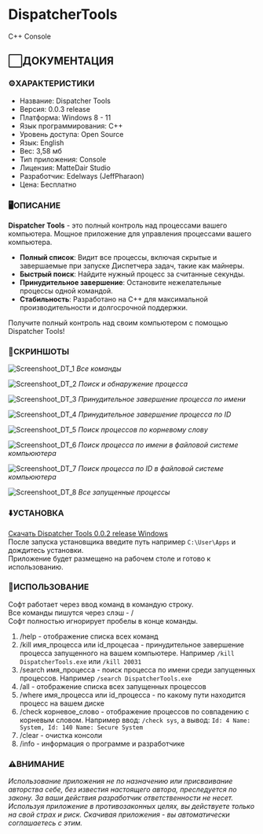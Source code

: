 # DispatcherTools
C++ Console

## ⬜️ДОКУМЕНТАЦИЯ

### ⚙️ХАРАКТЕРИСТИКИ

* Название: Dispatcher Tools
* Версия: 0.0.3 release
* Платформа: Windows 8 - 11
* Язык программирования: C++
* Уровень доступа: Open Source
* Язык: English
* Вес: 3,58 мб
* Тип приложения: Console
* Лицензия: MatteDair Studio
* Разработчик: Edelways (JeffPharaon)
* Цена: Бесплатно

### 🖥ОПИСАНИЕ

**Dispatcher Tools** - это полный контроль над процессами вашего компьютера. Мощное приложение для управления процессами вашего компьютера.  

* **Полный список**: Видит все процессы, включая скрытые и завершаемые при запуске Диспетчера задач, такие как майнеры.
* **Быстрый поиск**: Найдите нужный процесс за считанные секунды.
* **Принудительное завершение**: Остановите нежелательные процессы одной командой.
* **Стабильность**: Разработано на C++ для максимальной производительности и долгосрочной поддержки.

Получите полный контроль над своим компьютером с помощью Dispatcher Tools!

### 📸СКРИНШОТЫ

![Screenshoot_DT_1](https://github.com/user-attachments/assets/1ba517ce-6bcc-4a82-9aa6-44b1da19deab)
*Все команды*  


![Screenshoot_DT_2](https://github.com/user-attachments/assets/dc84bc8d-a9be-4a86-8798-2d5a2996ad96)
*Поиск и обнаружение процесса*  


![Screenshoot_DT_3](https://github.com/user-attachments/assets/5a02dfeb-d61a-4d12-a904-8cbf021db184)
*Принудительное завершение процесса по имени*  


![Screenshoot_DT_4](https://github.com/user-attachments/assets/177860d0-5e33-4bd5-8c0c-ac9687cbfd89)
*Принудительное завершение процесса по ID*


![Screenshoot_DT_5](https://github.com/user-attachments/assets/f7479aab-ca23-4b20-982e-67a9bbc8c068)
*Поиск процессов по корневому слову*


![Screenshoot_DT_6](https://github.com/user-attachments/assets/8338cacc-1649-4141-b5ac-cd2a48e1b705)
*Поиск процесса по имени в файловой системе компьюютера*


![Screenshoot_DT_7](https://github.com/user-attachments/assets/937c8c68-f3c8-4f3b-a3eb-4a3626d4f152)
*Поиск процесса по ID в файловой системе компьюютера*


![Screenshoot_DT_8](https://github.com/user-attachments/assets/33d2ae0b-01f0-40a4-a497-89ebc4afb10f)
*Все запущенные процессы*  


### ⬇️УСТАНОВКА

[Скачать Dispatcher Tools 0.0.2 release Windows](https://github.com/jeffpharaon/DispatcherTools/blob/master/Application/installer_dt.exe)  
После запуска установщика введите путь например `C:\User\Apps` и дождитесь установки.  
Приложение будет размещено на рабочем столе и готово к использованию.

### 🛃ИСПОЛЬЗОВАНИЕ 

Софт работает через ввод команд в командую строку.  
Все команды пишутся через слэш - /  
Софт полностью игнорирует пробелы в конце команды.  
1. /help - отображение списка всех команд 
2. /kill имя_процесса или id_процесаа - принудительное завершение процесса запущенного на вашем компьютере. Например `/kill DispatcherTools.exe` или `/kill 20031`
3. /search имя_процесса - поиск процесса по имени среди запущенных процессов. Например `/search DispatcherTools.exe`
4. /all - отображение списка всех запущенных процессов
5. /where имя_процесса или id_процесса - по какому пути находится процесс на вашем диске
6. /check корневое_слово - отображение процессов по совпадению с корневым словом. Например ввод: `/check sys`, а вывод: `Id: 4 Name: System, Id: 140 Name: Secure System`
7. /clear - очистка консоли 
8. /info - информация о программе и разработчике

### ⚠️ВНИМАНИЕ

*Использование приложения не по назначению или присваивание авторства себе, без известия настоящего автора, преследуется по закону. За ваши действия разработчик ответственности не несет. Используя приложение в противозаконных целях, вы действуете только на свой страх и риск. Скачивая приложения - вы автоматически соглашаетесь с этим.*

